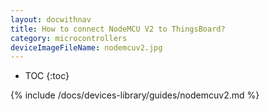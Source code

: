 ```yaml
---
layout: docwithnav
title: How to connect NodeMCU V2 to ThingsBoard?
category: microcontrollers
deviceImageFileName: nodemcuv2.jpg
---
```


* TOC
{:toc}

{% include /docs/devices-library/guides/nodemcuv2.md %}
